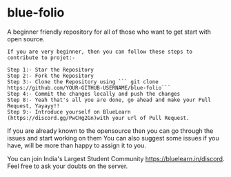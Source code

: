 # blue-folio
A beginner friendly repository for all of those who want to get start with open source.
```
If you are very beginner, then you can follow these steps to contribute to projet:-

Step 1:- Star the Repository
Step 2:- Fork the Repository
Step 3:- Clone the Repository using ``` git clone https://github.com/YOUR-GITHUB-USERNAME/blue-folio```
Step 4:- Commit the changes locally and push the changes
Step 8:- Yeah that's all you are done, go ahead and make your Pull Request, Yayayy!!
Step 9:- Introduce yourself on BlueLearn (https://discord.gg/PwCHg2Gn)with your url of Pull Request.
```
If you are already known to the opensource then you can go through the issues and start working on them
You can also suggest some issues if you have, will be more than happy to assign it to you.

You can join India's Largest Student Community https://bluelearn.in/discord. 
Feel free to ask your doubts on the server.
